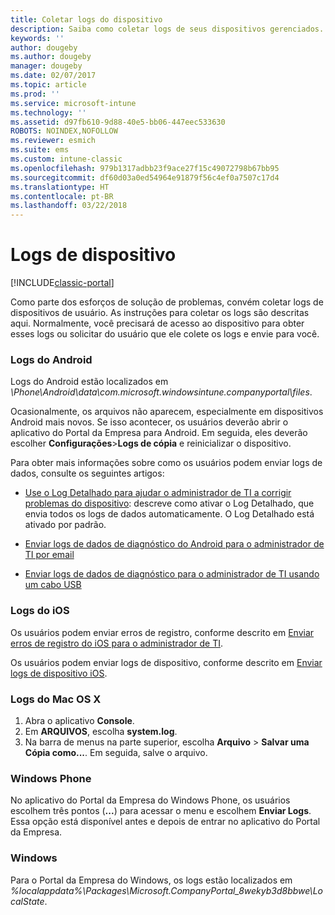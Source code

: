 ```yaml
---
title: Coletar logs do dispositivo
description: Saiba como coletar logs de seus dispositivos gerenciados.
keywords: ''
author: dougeby
ms.author: dougeby
manager: dougeby
ms.date: 02/07/2017
ms.topic: article
ms.prod: ''
ms.service: microsoft-intune
ms.technology: ''
ms.assetid: d97fb610-9d88-40e5-bb06-447eec533630
ROBOTS: NOINDEX,NOFOLLOW
ms.reviewer: esmich
ms.suite: ems
ms.custom: intune-classic
ms.openlocfilehash: 979b1317adbb23f9ace27f15c49072798b67bb95
ms.sourcegitcommit: df60d03a0ed54964e91879f56c4ef0a7507c17d4
ms.translationtype: HT
ms.contentlocale: pt-BR
ms.lasthandoff: 03/22/2018
---
```

# <a name="device-logs"></a>Logs de dispositivo

[!INCLUDE[classic-portal](../includes/classic-portal.md)]

Como parte dos esforços de solução de problemas, convém coletar logs de dispositivos de usuário. As instruções para coletar os logs são descritas aqui. Normalmente, você precisará de acesso ao dispositivo para obter esses logs ou solicitar do usuário que ele colete os logs e envie para você.

### <a name="android-logs"></a>Logs do Android
Logs do Android estão localizados em *<Android Device>\Phone\Android\data\com.microsoft.windowsintune.companyportal\files*.

Ocasionalmente, os arquivos não aparecem, especialmente em dispositivos Android mais novos. Se isso acontecer, os usuários deverão abrir o aplicativo do Portal da Empresa para Android. Em seguida, eles deverão escolher **Configurações**>**Logs de cópia** e reinicializar o dispositivo.

Para obter mais informações sobre como os usuários podem enviar logs de dados, consulte os seguintes artigos:

- [Use o Log Detalhado para ajudar o administrador de TI a corrigir problemas do dispositivo](/intune-user-help/use-verbose-logging-to-help-your-it-administrator-fix-device-issues-android): descreve como ativar o Log Detalhado, que envia todos os logs de dados automaticamente. O Log Detalhado está ativado por padrão.

- [Enviar logs de dados de diagnóstico do Android para o administrador de TI por email](/intune-user-help/send-logs-to-your-it-admin-by-email-android)

- [Enviar logs de dados de diagnóstico para o administrador de TI usando um cabo USB](/intune-user-help/send-diagnostic-data-logs-to-your-it-administrator-using-a-usb-cable-android)

### <a name="ios-logs"></a>Logs do iOS

Os usuários podem enviar erros de registro, conforme descrito em [Enviar erros de registro do iOS para o administrador de TI](/intune-user-help/send-errors-to-your-it-admin-ios).

Os usuários podem enviar logs de dispositivo, conforme descrito em [Enviar logs de dispositivo iOS](/intune-user-help/send-logs-to-microsoft-ios).

### <a name="mac-os-x-logs"></a>Logs do Mac OS X

1. Abra o aplicativo **Console**.
2. Em **ARQUIVOS**, escolha **system.log**.
3. Na barra de menus na parte superior, escolha **Arquivo** > **Salvar uma Cópia como...**. Em seguida, salve o arquivo.

### <a name="windows-phone"></a>Windows Phone

No aplicativo do Portal da Empresa do Windows Phone, os usuários escolhem três pontos (**...**) para acessar o menu e escolhem **Enviar Logs**. Essa opção está disponível antes e depois de entrar no aplicativo do Portal da Empresa.

### <a name="windows"></a>Windows

Para o Portal da Empresa do Windows, os logs estão localizados em *%localappdata%\Packages\Microsoft.CompanyPortal_8wekyb3d8bbwe\LocalState*.
